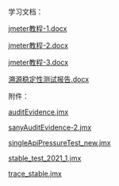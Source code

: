 学习文档：

[jmeter教程-1.docx](../youdaonote-attachments/WEBRESOURCE058527c99ba12d3802551870a63f4fdajmeter教程-1.docx)



[jmeter教程-2.docx](../youdaonote-attachments/WEBRESOURCE42173e94bd6c6058fbea0ca94efc4b34jmeter教程-2.docx)



[jmeter教程-3.docx](../youdaonote-attachments/WEBRESOURCEbaffe4ba6db7bf1a2d37ba0b2f82e825jmeter教程-3.docx)



[溯源稳定性测试报告.docx](../youdaonote-attachments/WEBRESOURCEb5f2416e42bf2fcb24d28c7db2e611aa溯源稳定性测试报告.docx)

附件：

[auditEvidence.jmx](../youdaonote-attachments/WEBRESOURCEd4ec997d44b31d8957d1c201d4f1e82bauditEvidence.jmx)



[sanyAuditEvidence-2.jmx](../youdaonote-attachments/WEBRESOURCE5558fbe6fb405d27d5cb44e2e519993asanyAuditEvidence-2.jmx)



[singleApiPressureTest_new.jmx](../youdaonote-attachments/WEBRESOURCE197308014fc5746737cb10c6ad133c07singleApiPressureTest_new.jmx)



[stable_test_2021_1.jmx](../youdaonote-attachments/WEBRESOURCEf4c2a9f700f28f7b14dd05cae03e45e3stable_test_2021_1.jmx)



[trace_stable.jmx](../youdaonote-attachments/WEBRESOURCEe27d72e2bfefd6770c5d8b8dbbe7ffectrace_stable.jmx)



